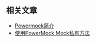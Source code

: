 ## 相关文章

- [Powermock简介](docs/Powermock简介.md)
- [使用PowerMock Mock私有方法](docs/使用PowerMock-Mock私有方法.md)